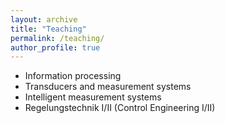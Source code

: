 ```yaml
---
layout: archive
title: "Teaching"
permalink: /teaching/
author_profile: true
---
```



* Information processing
* Transducers and measurement systems
* Intelligent measurement systems
* Regelungstechnik I/II (Control Engineering I/II)